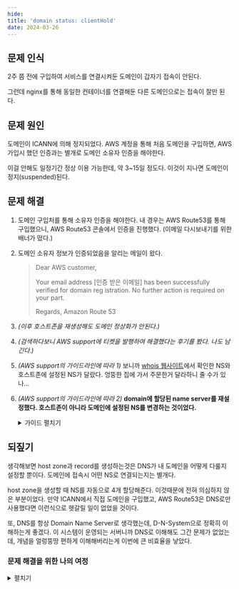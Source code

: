 ```yaml
---
hide:
title: 'domain status: clientHold'
date: 2024-03-26
---
```


## 문제 인식

2주 쯤 전에 구입하여 서비스를 연결시켜둔 도메인이 갑자기 접속이 안된다.

그런데 nginx를 통해 동일한 컨테이너를 연결해둔 다른 도메인으로는 접속이 잘만 된다.

## 문제 원인

도메인이 ICANN에 의해 정지되었다. AWS 계정을 통해 처음 도메인을 구입하면, AWS 가입시 했던 인증과는 별개로
도메인 소유자 인증을 해야한다.

이걸 안해도 일정기간 정상 이용 가능한데, 약 3~15일 정도다. 이것이 지나면 도메인이 정지(suspended)된다.

## 문제 해결

1. 도메인 구입처를 통해 소유자 인증을 해야한다. 내 경우는 AWS Route53를 통해 구입했으니, AWS Route53
   콘솔에서 인증을 진행했다. (이메일 다시보내기를 위한 배너가 떴다.)

2. 도메인 소유자 정보가 인증되었음을 알리는 메일이 왔다.

   > Dear AWS customer,
   >
   > Your email address [인증 받은 이메일] has been successfully verified for domain reg istration. No
   > further action is required on your part.
   >
   > Regards, Amazon Route 53

3. _(이후 호스트존을 재생성해도 도메인 정상화가 안된다.)_

4. _(검색하다보니 AWS support에 티켓을 발행하여 해결했다는 후기를 봤다. 나도 남긴다.)_

5. _(AWS support의 가이드라인에 따라 1)_ 보니까
   [whois 웹사이트](https://whois.gandi.net/en/results?search=example.com)에서 확인한 NS와 호스트존에 설정된
   NS가 달랐다. 엉뚱한 집에 가서 주문한거 달라하니 줄 수가 있나...

6. _(AWS support의 가이드라인에 따라 2)_ **domain에 할당된 name server를 재설정했다. 호스트존이 아니라
   도메인에 설정된 NS를 변경하는 것이었다.**

   <details>
   <summary>가이드 펼치기</summary>
    Hello,

   Thank you for following up.

   I understand that the domain is not currently available on internet. I will guide you further.

   Upon detailed review, I see that the name servers in the hosted zone and the public whois look up do not
   match hence the domain is not resolving.

   The current hosted zone for your domain have the following NS records:

   new-ns1.myns new-ns2.myns new-ns3.myns new-ns4.myns

   However a WHOIS lookup for the same domain lists different Name Server

   - https://whois.gandi.net/en/results?search=example.com

   old-ns1.myns old-ns2.myns old-ns3.myns old-ns4.myns

   When these values don't match, your website or web application can be intermittently unavailable on the
   internet. To make these values match, perform the following procedure:

   1. Navigate to the “Hosted zones” page for your domain at your Route 53 console
      (https://console.aws.amazon.com/route53/home )
   2. Click on “Hosted zones” at the left column
   3. Click on the \*\*\*round-radio button next to the hosted zone name associated with your domain.
   4. At the far right column, make a note (click to copy) the four name servers from this newly created
      hosted zone:

      new-ns1.myns new-ns2.myns new-ns3.myns new-ns4.myns

   5. Navigate to the **_“Registered domains” details page for your domain at your Route 53 console
      (_**Click “Registered domains” at the left column)
   6. Click on the domain name in question
   7. Click **_“Add or edit name servers” (_**highlighted in blue, at the far right of the page)
   8. Update the name servers to match the four name servers from the newly created hosted zone:

      new-ns1.myns new-ns2.myns new-ns3.myns new-ns4.myns

   9. Monitor the operation via a WHOIS lookup
   10. Allow up to 48 hours for the change to propagate
   11. Test to make sure your domain is resolving correctly per the record sets you have setup.

   You can find more information to how to update the name servers for your domain at the following link:
   https://docs.aws.amazon.com/Route53/latest/DeveloperGuide/domain-name-servers-glue-records.html

   I trust you find this helpful, but please don't hesitate to request more information, or ask additional
   questions, we’ll be here to reply as quickly as possible.

   We value your feedback. Please share your experience by rating this and other correspondences in the AWS
   Support Center. You can rate a correspondence by selecting the stars in the top right corner of the
   correspondence.

   </details>

## 되짚기

생각해보면 host zone과 record를 생성하는것은 DNS가 내 도메인을 어떻게 다룰지 설정할 뿐이다. 도메인에 접속시
어떤 NS로 연결되는지는 별개다.

host zone을 생성할 때 NS를 자동으로 4개 할당해준다. 이것때문에 전혀 의심하지 않은 부분이었다. 만약 ICANN에서
직접 도메인을 구입했고, AWS Route53은 DNS로만 사용했다면 이런식으로 헷갈릴 일이 없었을 것이다.

또, DNS를 항상 Domain Name Server로 생각했는데, D-N-System으로 정확히 이해하는게 좋겠다. 이 시스템이
운영되는 서버니까 DNS로 이해해도 그간 문제가 없었는데, 개념을 얼렁뚱땅 편하게 이해해버리는게 이번에 큰
비효율을 낳았다.

### 문제 해결을 위한 나의 여정

<details>
<summary>펼치기</summary>

1. DNS 관련 문제라고 생각했다. 일단 브라우저에서도 그렇게 말하고, 서비스가 죽은것이 아니라는것을
   확인했으니까.

   > 서비스 성숙도 면에서도, 시기적으로도 사용이 아주 활발한 서비스는 아니었으나 어쨌든 실사용으로
   > 개시되었기 때문에 나는 마음이 급했다. 주말이라 다행이었지만, 정확한 원인 분석과 공부보단 빠른 해결이
   > 중요했다.

2. AWS route53에 등록된 레코드를 다시 한번 살펴봤다. 레코드를 재생성하거나 호스트존을 삭제하고 다시
   생성해보기도 했다. 안된다.
3. 혹시 nginx에서 upstream으로 설정해둔 컨테이너를 여러 도메인에 연결시켜서 문제가 된걸까? 근거는 없지만
   간단한 테스트이니 nginx config에서 단일한 server로 설정해봤다. 그래도 안된다.
4. 컨테이너로 제공중인 서비스와 관련된 문제인지 파악하기 위해, 도메인에 upstream 서비스 말고 그냥 text를
   제공하도록 설정해봤다.

   ```nginx
   server {
     listen 80;
     server_name mydomain.problem;

     location / {
       return 200 'Hello, world!';
     }
   }
   ```

   안된다.

5. 그럼 이제 도메인이 서버의 ip로 잘 연결되는지를 확인할 차례다. AWS route53을 DNS로 사용하고 있으니,
   route53에서 확인해보자. 친절하게도 _레코드 테스트_ 기능을를 제공해준다. 잘 연결이 되어있다. DNS도
   문제없다.

6. 그런데 생각해보니 도메인을 구입할 수 있는 곳은 AWS 뿐만 아니다. 이 말은 도메인을 관리하는 기구(?)는
   별도로 존재할 수 있다는 것이다.

   내 도메인 리스트에 들어가본다. 도메인 구입 계약 상태나 소유주에 대한 정보와 함께 뭔가 있을 수 있다.
   그랬더니 ![대문짝만하게 배너](../imgs/"domain status: clientHold".png)가 뜬다. 메일을 인증 해 달라고...

7. 좀더 검색해보니 정해진 기간(약 15일) 안에 도메인 소유주 인증을 완료하지 않으면(도메인 소유자로 등록한
   주소에 이메일이 왔었다.) ICANN에 의해 suspended 된다고 한다.

</details>
